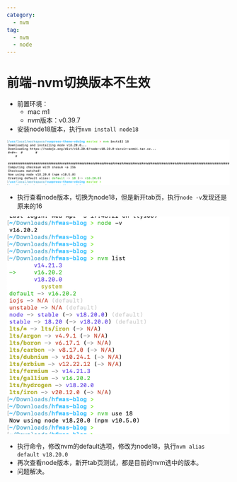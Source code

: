 ```yaml
---
category:
  - nvm
tag:
  - nvm
  - node
---
```


# 前端-nvm切换版本不生效

- 前置环境：
  - mac m1
  - nvm版本：v0.39.7
- 安装node18版本，执行`nvm install node18`

![image-20240404134747633](images/image-20240404134747633.png)

- 执行查看node版本，切换为node18，但是新开tab页，执行`node -v`发现还是原来的16

![image-20240404134859337](images/image-20240404134859337.png)

- 执行命令，修改nvm的default选项，修改为node18，执行`nvm alias default v18.20.0 `
- 再次查看node版本，新开tab页测试，都是目前的nvm选中的版本。
- 问题解决。
